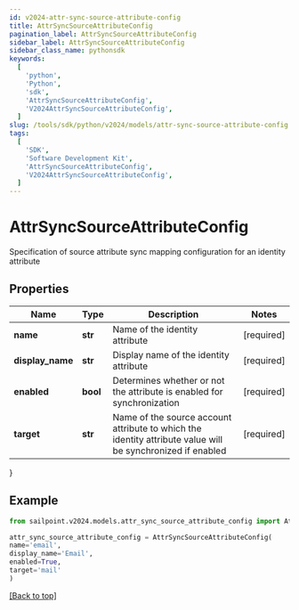 ```yaml
---
id: v2024-attr-sync-source-attribute-config
title: AttrSyncSourceAttributeConfig
pagination_label: AttrSyncSourceAttributeConfig
sidebar_label: AttrSyncSourceAttributeConfig
sidebar_class_name: pythonsdk
keywords:
  [
    'python',
    'Python',
    'sdk',
    'AttrSyncSourceAttributeConfig',
    'V2024AttrSyncSourceAttributeConfig',
  ]
slug: /tools/sdk/python/v2024/models/attr-sync-source-attribute-config
tags:
  [
    'SDK',
    'Software Development Kit',
    'AttrSyncSourceAttributeConfig',
    'V2024AttrSyncSourceAttributeConfig',
  ]
---
```


# AttrSyncSourceAttributeConfig

Specification of source attribute sync mapping configuration for an identity attribute

## Properties

| Name | Type | Description | Notes |
| --- | --- | --- | --- |
| **name** | **str** | Name of the identity attribute | [required] |
| **display_name** | **str** | Display name of the identity attribute | [required] |
| **enabled** | **bool** | Determines whether or not the attribute is enabled for synchronization | [required] |
| **target** | **str** | Name of the source account attribute to which the identity attribute value will be synchronized if enabled | [required] |

}

## Example

```python
from sailpoint.v2024.models.attr_sync_source_attribute_config import AttrSyncSourceAttributeConfig

attr_sync_source_attribute_config = AttrSyncSourceAttributeConfig(
name='email',
display_name='Email',
enabled=True,
target='mail'
)

```

[[Back to top]](#)
